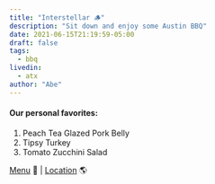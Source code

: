 ```yaml
---
title: "Interstellar 🪵"
description: "Sit down and enjoy some Austin BBQ"
date: 2021-06-15T21:19:59-05:00
draft: false
tags:
  - bbq
livedin:
  - atx
author: "Abe"
---
```


#### Our personal favorites:

1. Peach Tea Glazed Pork Belly
2. Tipsy Turkey
3. Tomato Zucchini Salad

[Menu](https://www.theinterstellarbbq.com/menu) 📖  |  [Location](https://maps.app.goo.gl/nvuSehcxAxFCx7cF6) 🌎

